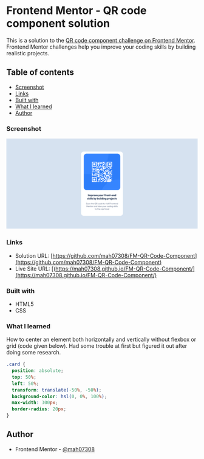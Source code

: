 # Frontend Mentor - QR code component solution

This is a solution to the [QR code component challenge on Frontend Mentor](https://www.frontendmentor.io/challenges/qr-code-component-iux_sIO_H). Frontend Mentor challenges help you improve your coding skills by building realistic projects.

## Table of contents

- [Screenshot](#screenshot)
- [Links](#links)
- [Built with](#built-with)
- [What I learned](#what-i-learned)
- [Author](#author)

### Screenshot

![](./screenshot.png)

### Links

- Solution URL: [https://github.com/mah07308/FM-QR-Code-Component](https://github.com/mah07308/FM-QR-Code-Component)
- Live Site URL: [(https://mah07308.github.io/FM-QR-Code-Component/](https://mah07308.github.io/FM-QR-Code-Component/)

### Built with

- HTML5
- CSS

### What I learned

How to center an element both horizontally and vertically without flexbox or grid (code given below). Had some trouble at first but figured it out after doing some research.

```css
.card {
  position: absolute;
  top: 50%;
  left: 50%;
  transform: translate(-50%, -50%);
  background-color: hsl(0, 0%, 100%);
  max-width: 300px;
  border-radius: 20px;
}
```

## Author

- Frontend Mentor - [@mah07308](https://www.frontendmentor.io/profile/mah07308)

